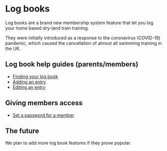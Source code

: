 # Log books

Log books are a brand new membership system feature that let you log your home based dry-land train training.

They were initially introduced as a response to the coronavirus (COVID-19) pandemic, which caused the cancellation of almost all swimming training in the UK.

## Log book help guides (parents/members)

* [Finding your log book](FindingYourLogBook.md)
* [Adding an entry](AddingAnLogEntry.md)
* [Editing an entry](EditingALogEntry.md)

## Giving members access

* [Set a password for a member](SettingAPassword.md)

## The future

We plan to add more log book features if they prove popular.